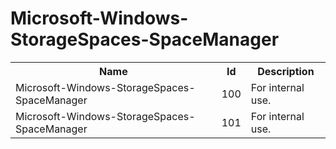 # Microsoft-Windows-StorageSpaces-SpaceManager

<table>
<colgroup><col/><col/><col/></colgroup>
<tr><th>Name</th><th>Id</th><th>Description</th></tr>
<tr><td>Microsoft-Windows-StorageSpaces-SpaceManager</td><td>100</td><td>For internal use.</td></tr>
<tr><td>Microsoft-Windows-StorageSpaces-SpaceManager</td><td>101</td><td>For internal use.</td></tr>
</table>
